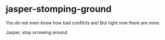 # jasper-stomping-ground

You do not even know how bad conflicts are! But right now there are none.

Jasper, stop screwing around.
